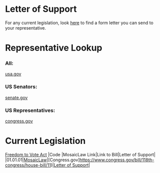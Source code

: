 # Letter of Support
For any current legislation, look [here](/Advocate/) to find a form letter you can send to your representative. 

# Representative Lookup
### All:
[usa.gov](https://www.usa.gov/elected-officials)

### US Senators:
[senate.gov](https://www.senate.gov/senators/senators-contact.htm)

### US Representatives:
[congress.gov](https://www.congress.gov/members/find-your-member)

# Current Legislation
[Freedom to Vote Act](https://www.congress.gov/bill/118th-congress/house-bill/11)
|Code    |MosaicLaw Link|Link to Bill|Letter of Support|
|01.01.01|[MosaicLaw](/Federal/01%20-%20Civil%20Rights%20and%20Civil%20Liberties/01%20-%20Voting%20Rights%20and%20Election%20Reform/01.01.01.md)|[Congress.gov]https://www.congress.gov/bill/118th-congress/house-bill/11)|[Letter of Support](/Advocate/01.01.01%20Freedom%20to%20Vote%20Act.md)|